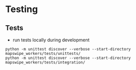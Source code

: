 # Testing

## Tests
* run tests locally during development

```
python -m unittest discover --verbose --start-directory mapswipe_workers/tests/unittests/
python -m unittest discover --verbose --start-directory mapswipe_workers/tests/integration/
```
